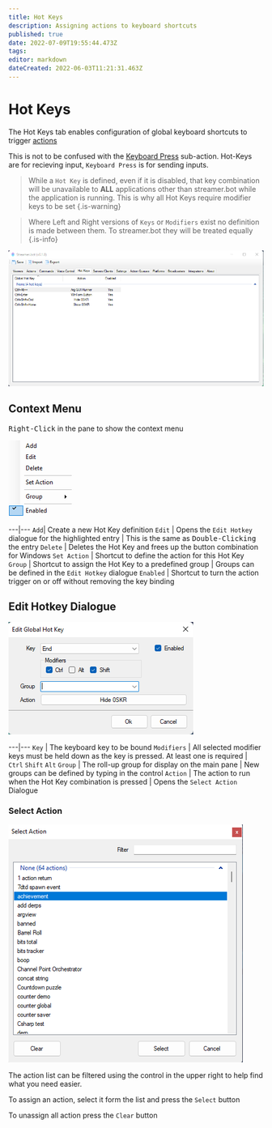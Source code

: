 ```yaml
---
title: Hot Keys
description: Assigning actions to keyboard shortcuts
published: true
date: 2022-07-09T19:55:44.473Z
tags: 
editor: markdown
dateCreated: 2022-06-03T11:21:31.463Z
---
```


# Hot Keys

The Hot Keys tab enables configuration of global keyboard shortcuts to trigger [actions](/en/Actions)

This is not to be confused with the [Keyboard Press](/en/Sub-Actions/Keyboard-Press) sub-action. Hot-Keys are for recieving input, `Keyboard Press` is for sending inputs.

> While a `Hot Key` is defined, even if it is disabled, that key combination will be unavailable to **ALL** applications other than streamer.bot while the application is running. 
This is why all Hot Keys require modifier keys to be set
{.is-warning}

> Where Left and Right versions of `Keys` or `Modifiers` exist no definition is made between them. To streamer.bot they will be treated equally
{.is-info}



![hotkeys-018.png](/hotkeys-018.png)

## Context Menu

<kbd>Right-Click</kbd> in the pane to show the context menu

![hotkey-context-018.png](/hotkey-context-018.png)

---|---
`Add`| Create a new Hot Key definition
`Edit` | Opens the `Edit Hotkey` dialogue for the highlighted entry | This is the same as <kbd>Double-Clicking</kbd> the entry
`Delete` | Deletes the Hot Key and frees up the button combination for Windows
`Set Action` | Shortcut to define the action for this Hot Key
`Group` | Shortcut to assign the Hot Key to a predefined group | Groups can be defined in the `Edit Hotkey` dialogue
`Enabled` | Shortcut to turn the action trigger on or off without removing the key binding

## Edit Hotkey Dialogue

![edit-global-hotkey-018.png](/edit-global-hotkey-018.png)

---|---
`Key` | The keyboard key to be bound
`Modifiers` | All selected modifier keys must be held down as the key is pressed. At least one is required | `Ctrl` `Shift` `Alt`
`Group` | The roll-up group for display on the main pane | New groups can be defined by typing in the control
`Action` | The action to run when the Hot Key combination is pressed | Opens the `Select Action` Dialogue

### Select Action

![action-selector-018.png](/action-selector-018.png)

The action list can be filtered using the control in the upper right to help find what you need easier.

To assign an action, select it form the list and press the `Select` button

To unassign all action press the `Clear` button